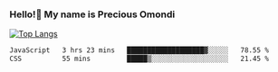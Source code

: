 ### Hello!👋 My name is Precious Omondi 

[![Top Langs](https://github-readme-stats.vercel.app/api/top-langs/?username=Presho99&langs_count=8&theme=dark)](https://github.com/Presho99/github-readme-stats)



<!--START_SECTION:waka-->

```txt
JavaScript   3 hrs 23 mins   ███████████████████▓░░░░░   78.55 %
CSS          55 mins         █████▒░░░░░░░░░░░░░░░░░░░   21.45 %
```

<!--END_SECTION:waka-->

